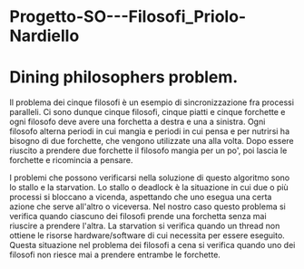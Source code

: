 # Progetto-SO---Filosofi_Priolo-Nardiello
# Dining philosophers problem.

Il problema dei cinque filosofi è un esempio di sincronizzazione fra processi paralleli. Ci sono dunque cinque filosofi, cinque piatti e cinque forchette e ogni filosofo deve avere una forchetta a destra e una a sinistra. Ogni filosofo alterna periodi in cui mangia e periodi in cui pensa e per nutrirsi ha bisogno di due forchette, che vengono utilizzate una alla volta. Dopo essere riuscito a prendere due forchette il filosofo mangia per un po', poi lascia le forchette e ricomincia a pensare. 

I problemi che possono verificarsi nella soluzione di questo algoritmo sono lo stallo e la starvation. Lo stallo o deadlock è la situazione in cui due o più processi si bloccano a vicenda, aspettando che uno esegua una certa azione che serve all'altro o viceversa. Nel nostro caso questo problema si verifica quando ciascuno dei filosofi prende una forchetta senza mai riuscire a prendere l'altra. La starvation si verifica quando un thread non ottiene le risorse hardware/software di cui necessita per essere eseguito. Questa situazione nel problema dei filosofi a cena si verifica quando uno dei filosofi non riesce mai a prendere entrambe le forchette.
